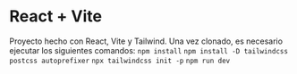 # React + Vite
Proyecto hecho con React, Vite y Tailwind. 
Una vez clonado, es necesario ejecutar los siguientes comandos:
``npm install``
``npm install -D tailwindcss postcss autoprefixer``
``npx tailwindcss init -p``
``npm run dev``